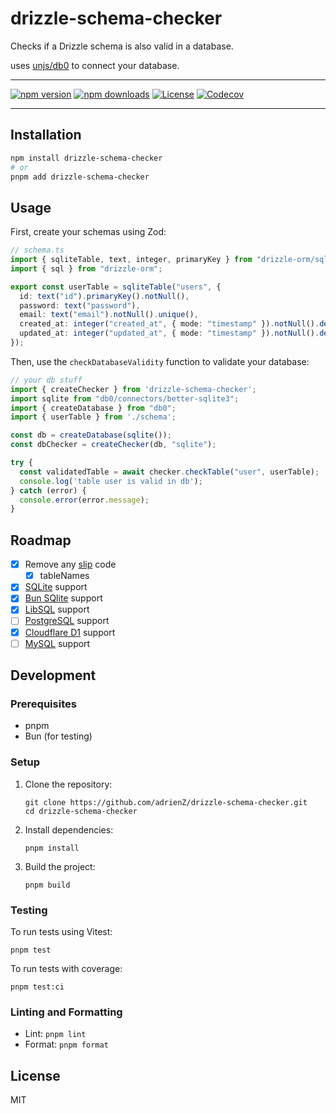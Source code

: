 # drizzle-schema-checker

Checks if a Drizzle schema is also valid in a database.

uses [unjs/db0](https://github.com/unjs/db0) to connect your database.

---

[![npm version][npm-version-src]][npm-version-href]
[![npm downloads][npm-downloads-src]][npm-downloads-href]
[![License][license-src]][license-href]
[![Codecov][codecov-src]][codecov-href]

---

## Installation

```bash
npm install drizzle-schema-checker
# or
pnpm add drizzle-schema-checker
```

## Usage

First, create your schemas using Zod:

```typescript
// schema.ts
import { sqliteTable, text, integer, primaryKey } from "drizzle-orm/sqlite-core";
import { sql } from "drizzle-orm";

export const userTable = sqliteTable("users", {
  id: text("id").primaryKey().notNull(),
  password: text("password"),
  email: text("email").notNull().unique(),
  created_at: integer("created_at", { mode: "timestamp" }).notNull().default(sql`CURRENT_TIMESTAMP`),
  updated_at: integer("updated_at", { mode: "timestamp" }).notNull().default(sql`CURRENT_TIMESTAMP`),
});
```

Then, use the `checkDatabaseValidity` function to validate your database:

```typescript
// your db stuff
import { createChecker } from 'drizzle-schema-checker';
import sqlite from "db0/connectors/better-sqlite3";
import { createDatabase } from "db0";
import { userTable } from './schema';

const db = createDatabase(sqlite());
const dbChecker = createChecker(db, "sqlite");

try {
  const validatedTable = await checker.checkTable("user", userTable);
  console.log('table user is valid in db');
} catch (error) {
  console.error(error.message);
}
```


## Roadmap

- [x] Remove any [slip](https://github.com/adrienZ/slip) code
  - [x] tableNames
- [x] [SQLite](https://db0.unjs.io/connectors/sqlite) support
- [x] [Bun SQlite](https://db0.unjs.io/connectors/bun) support
- [x] [LibSQL](https://db0.unjs.io/connectors/libsql) support
- [ ] [PostgreSQL](https://db0.unjs.io/connectors/postgresql) support
- [x] [Cloudflare D1](https://db0.unjs.io/connectors/cloudflare) support
- [ ] [MySQL](https://db0.unjs.io/connectors/mysql) support

## Development

### Prerequisites

- pnpm
- Bun (for testing)

### Setup

1. Clone the repository:
   ```
   git clone https://github.com/adrienZ/drizzle-schema-checker.git
   cd drizzle-schema-checker
   ```

2. Install dependencies:
   ```
   pnpm install
   ```

3. Build the project:
   ```
   pnpm build
   ```

### Testing

To run tests using Vitest:

```
pnpm test
```

To run tests with coverage:

```
pnpm test:ci
```

### Linting and Formatting

- Lint: `pnpm lint`
- Format: `pnpm format`

## License

MIT


<!-- Badges -->
[npm-version-src]: https://img.shields.io/npm/v/drizzle-schema-checker/latest.svg?style=flat&colorA=020420&colorB=00DC82
[npm-version-href]: https://npmjs.com/package/drizzle-schema-checker

[npm-downloads-src]: https://img.shields.io/npm/dm/drizzle-schema-checker.svg?style=flat&colorA=020420&colorB=00DC82
[npm-downloads-href]: https://npmjs.com/package/drizzle-schema-checker

[license-src]: https://img.shields.io/npm/l/drizzle-schema-checker.svg?style=flat&colorA=020420&colorB=00DC82
[license-href]: https://npmjs.com/package/drizzle-schema-checker


[codecov-src]: https://codecov.io/gh/adrienZ/drizzle-schema-checker/graph/badge.svg?token=SPS4DURB2A
[codecov-href]: https://codecov.io/gh/adrienZ/drizzle-schema-checker
